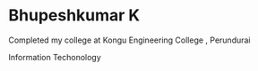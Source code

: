 # Bhupeshkumar K
Completed my college at Kongu Engineering College , Perundurai

Information Techonology
